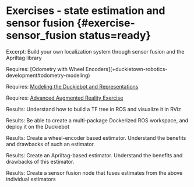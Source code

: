 # Exercises - state estimation and sensor fusion {#exercise-sensor_fusion status=ready}

Excerpt: Build your own localization system through sensor fusion and the Apriltag library



<div class='requirements' markdown='1'>
  Requires: [Odometry with Wheel Encoders](+duckietown-robotics-development#odometry-modeling)

  Requires: [Modeling the Duckiebot and Representations](+duckietown-robotics-development#representations-modeling)

  Requires: [Advanced Augmented Reality Exercise](#cra-apriltag-augmented-reality-exercise)

  Results: Understand how to build a TF tree in ROS and visualize it in RViz

  Results: Be able to create a multi-package Dockerized ROS workspace, and deploy it on the Duckiebot

  Results: Create a wheel-encoder based estimator. Understand the benefits and drawbacks of such an estimator.

  Results: Create an Apriltag-based estimator. Understand the benefits and drawbacks of this estimator.

  Results: Create a sensor fusion node that fuses estimates from the above individual estimators
</div>

